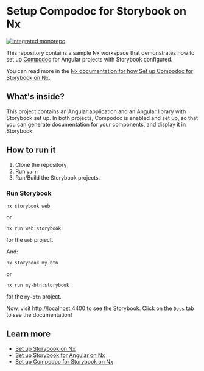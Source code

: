 # Setup Compodoc for Storybook on Nx

[![integrated monorepo](https://img.shields.io/static/v1?label=monorepo%20type&message=integrated&color=blue)](https://nx.dev/concepts/integrated-vs-package-based#integrated-repos)

This repository contains a sample Nx workspace that demonstrates how to set up [Compodoc](https://compodoc.app/) for Angular projects with Storybook configured.

You can read more in the [Nx documentation for how Set up Compodoc for Storybook on Nx](https://nx.dev/storybook/angular-storybook-compodoc).

## What's inside?

This project contains an Angular application and an Angular library with Storybook set up. In both projects, Compodoc is enabled and set up, so that you can generate documentation for your components, and display it in Storybook.

## How to run it

1. Clone the repository
2. Run `yarn`
3. Run/Build the Storybook projects.

### Run Storybook

```
nx storybook web
```

or

```
nx run web:storybook
```

for the `web` project.

And:

```
nx storybook my-btn
```

or

```
nx run my-btn:storybook
```

for the `my-btn` project.

Now, visit [http://localhost:4400](http://localhost:4400) to see the Storybook. Click on the `Docs` tab to see the documentation!

## Learn more

- [Set up Storybook on Nx](https://nx.dev/packages/storybook)
- [Set up Storybook for Angular on Nx](/storybook/overview-angular)
- [Set up Compodoc for Storybook on Nx](https://nx.dev/storybook/angular-storybook-compodoc)
